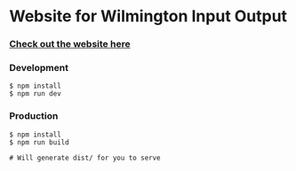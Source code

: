 # Website for Wilmington Input Output
### [Check out the website here](https://wilmingtonio.org/)

### Development
```
$ npm install
$ npm run dev
```

### Production
```
$ npm install
$ npm run build

# Will generate dist/ for you to serve
```
